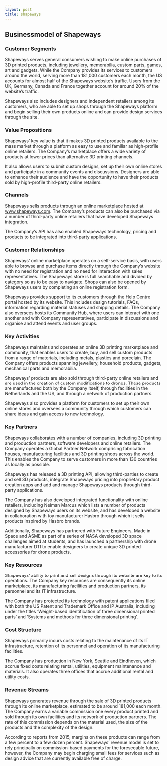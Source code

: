 ```yaml
---
layout: post
title: shapeways
---
```


Businessmodel of Shapeways
---------------------------

### Customer Segments

Shapeways serves general consumers wishing to make online purchases of 3D printed products, including jewellery, memorabilia, custom parts, games, art and gadgets. While the Company provides its services to customers around the world, serving more than 181,000 customers each month, the US accounts for almost half of the Shapeways website’s traffic. Users from the UK, Germany, Canada and France together account for around 20% of the website’s traffic.

Shapeways also includes designers and independent retailers among its customers, who are able to set up shops through the Shapeways platform and begin selling their own products online and can provide design services through the site.

### Value Propositions

Shapeways’ key value is that it makes 3D printed products available to the mass market through a platform as easy to use and familiar as high-profile online retailers. The Company’s marketplace offers a wide variety of products at lower prices than alternative 3D printing channels.

It also allows users to submit custom designs, set up their own online stores and participate in a community events and discussions. Designers are able to enhance their audience and have the opportunity to have their products sold by high-profile third-party online retailers.

### Channels

Shapeways sells products through an online marketplace hosted at www.shapeways.com. The Company’s products can also be purchased via a number of third-party online retailers that have developed Shapeways integration.

The Company’s API has also enabled Shapeways technology, pricing and products to be integrated into third-party applications.

### Customer Relationships

Shapeways’ online marketplace operates on a self-service basis, with users able to browse and purchase items directly through the Company’s website with no need for registration and no need for interaction with sales representatives. The Shapeways store is full searchable and divided by category so as to be easy to navigate. Shops can also be opened by Shapeways users by completing an online registration form.

Shapeways provides support to its customers through the Help Centre portal hosted by its website. This includes design tutorials, FAQs, information regarding material statuses and shipping details. The Company also oversees hosts its Community Hub, where users can interact with one another and with Company representatives, participate in discussions and organise and attend events and user groups.

### Key Activities

Shapeways maintains and operates an online 3D printing marketplace and community, that enables users to create, buy, and sell custom products from a range of materials, including metals, plastics and porcelain. The Company offers products spanning jewellery, household products, gadgets, mechanical parts and memorabilia.

Shapeways’ products are also sold through third-party online retailers and are used in the creation of custom modifications to drones. These products are manufactured both by the Company itself, through facilities in the Netherlands and the US, and through a network of production partners.

Shapeways also provides a platform for customers to set up their own online stores and oversees a community through which customers can share ideas and gain access to new technology.

### Key Partners

Shapeways collaborates with a number of companies, including 3D printing and production partners, software developers and online retailers. The Company operates a Global Partner Network comprising fabrication houses, manufacturing facilities and 3D printing shops across the world. This enables the Company to serve customers in more than 130 countries as locally as possible.

Shapeways has released a 3D printing API, allowing third-parties to create and sell 3D products, integrate Shapeways pricing into proprietary product creation apps and add and manage Shapeways products through third-party applications.

The Company has also developed integrated functionality with online retailers, including Neiman Marcus which lists a number of products designed by Shapeways users on its website, and has developed a website in collaboration with toy manufacturer Hasbro through which it sells products inspired by Hasbro brands.

Additionally, Shapeways has partnered with Future Engineers, Made in Space and ASME as part of a series of NASA developed 3D space challenges aimed at students, and has launched a partnership with drone manufacturer DTI to enable designers to create unique 3D printed accessories for drone products.

### Key Resources

Shapeways’ ability to print and sell designs through its website are key to its operations. The Company key resources are consequently its online marketplace, its manufacturing facilities and production partners, its personnel and its IT infrastructure.

The Company has protected its technology with patent applications filed with both the US Patent and Trademark Office and IP Australia, including under the titles ‘Weight-based identification of three dimensional printed parts’ and ‘Systems and methods for three dimensional printing’.

### Cost Structure

Shapeways primarily incurs costs relating to the maintenance of its IT infrastructure, retention of its personnel and operation of its manufacturing facilities.

The Company has production in New York, Seattle and Eindhoven, which accrue fixed costs relating rental, utilities, equipment maintenance and materials. It also operates three offices that accrue additional rental and utility costs.

### Revenue Streams

Shapeways generates revenue through the sale of 3D printed products through its online marketplace, estimated to be around 181,000 each month. The Company earns a variable commission one every product printed and sold through its own facilities and its network of production partners. The rate of this commission depends on the material used, the size of the products and the complexity of the design.

According to reports from 2015, margins on these products can range from a few percent to a few dozen percent. Shapeways’ revenue model is set to rely principally on commission-based payments for the foreseeable future, however, the Company may begin charging small fees for services such as design advice that are currently available free of charge.
